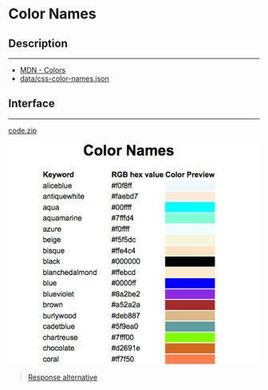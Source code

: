 # Color Names

## Description
---

* [MDN - Colors](https://developer.mozilla.org/en-US/docs/Web/CSS/color_value)
* [data/css-color-names.json](code/data/css-color-names.json)

## Interface
---

[code.zip](code.zip)

![](assets/layout.png)

> [Response alternative](code-response/)